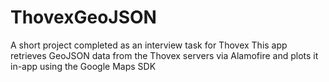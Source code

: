 # ThovexGeoJSON
A short project completed as an interview task for Thovex
This app retrieves GeoJSON data from the Thovex servers via Alamofire and plots it in-app using the Google Maps SDK
